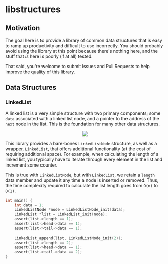 # libstructures

## Motivation

The goal here is to provide a library of common data structures that is easy to ramp up productivity and difficult to use incorrectly. You should probably avoid using the library at this point because there's nothing here, and the stuff that *is* here is poorly (if at all) tested.

That said, you're welcome to submit Issues and Pull Requests to help improve the quality of this library.

## Data Structures

### LinkedList

A linked list is a very simple structure with two primary components; some `data` associated with a linked list node, and a pointer to the address of the `next` node in the list. This is the foundation for many other data structures.

<p align="center">
    <img src="https://upload.wikimedia.org/wikipedia/commons/6/6d/Singly-linked-list.svg">
</p>

This library provides a bare-bones `LinkedListNode` structure, as well as a wrapper, `LinkedList`, that offers additional functionality (at the cost of requiring additional space). For example, when calculating the length of a linked list, you typically have to iterate through every element in the list and increment some counter. 

This is true with `LinkedListNode`, but with `LinkedList`, we retain a `length` data member and update it any time a node is inserted or removed. Thus, the time complexity required to calculate the list length goes from `O(n)` to `O(1)`.

```c
int main() {
    int data = 1;
    LinkedListNode *node = LinkedListNode_init(data);
    LinkedList *list = LinkedList_init(node);
    assert(list->length == 1);
    assert(list->head->data == 1);
    assert(list->tail->data == 1);
    
    LinkedList_append(list, LinkedListNode_init(2));
    assert(list->length == 2);
    assert(list->head->data == 1);
    assert(list->tail->data == 2);
}
```
